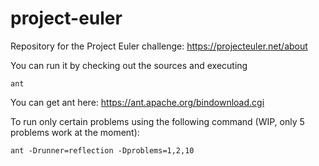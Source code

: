 project-euler
=============

Repository for the Project Euler challenge: https://projecteuler.net/about

You can run it by checking out the sources and executing

    ant

You can get ant here: https://ant.apache.org/bindownload.cgi

To run only certain problems using the following command
(WIP, only 5 problems work at the moment):

    ant -Drunner=reflection -Dproblems=1,2,10
